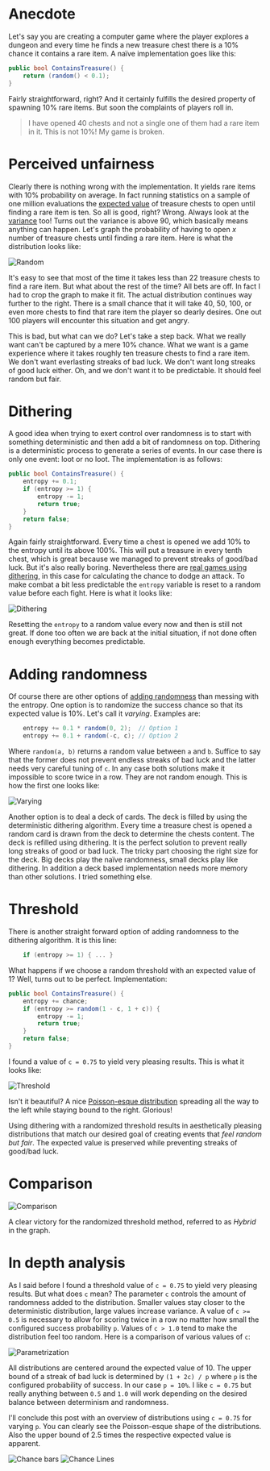 # Anecdote

Let's say you are creating a computer game where the player explores a dungeon and every time he finds a new treasure chest there is a 10% chance it contains a rare item. A naïve implementation goes like this:

```csharp
public bool ContainsTreasure() {
    return (random() < 0.1);
}
```

Fairly straightforward, right? And it certainly fulfills the desired property of spawning 10% rare items. But soon the complaints of players roll in.
> I have opened 40 chests and not a single one of them had a rare item in it. This is not 10%! My game is broken.

# Perceived unfairness

Clearly there is nothing wrong with the implementation. It yields rare items with 10% probability on average. In fact running statistics on a sample of one million evaluations the [expected value](https://en.wikipedia.org/wiki/Expected_value) of treasure chests to open until finding a rare item is ten. So all is good, right? Wrong. Always look at the [variance](https://en.wikipedia.org/wiki/Variance) too! Turns out the variance is above 90, which basically means anything can happen. Let's graph the probability of having to open *x* number of treasure chests until finding a rare item. Here is what the distribution looks like:

![Random](apparent-probability/random.png)

It's easy to see that most of the time it takes less than 22 treasure chests to find a rare item. But what about the rest of the time? All bets are off. In fact I had to crop the graph to make it fit. The actual distribution continues way further to the right. There is a small chance that it will take 40, 50, 100, or even more chests to find that rare item the player so dearly desires. One out 100 players will encounter this situation and get angry.

This is bad, but what can we do? Let's take a step back. What we really want can't be captured by a mere 10% chance. What we want is a game experience where it takes roughly ten treasure chests to find a rare item. We don't want everlasting streaks of bad luck. We don't want long streaks of good luck either. Oh, and we don't want it to be predictable. It should feel random but fair.

# Dithering

A good idea when trying to exert control over randomness is to start with something deterministic and then add a bit of randomness on top. Dithering is a deterministic process to generate a series of events. In our case there is only one event: loot or no loot. The implementation is as follows:

```csharp
public bool ContainsTreasure() {
    entropy += 0.1;
    if (entropy >= 1) {
        entropy -= 1;
        return true;
    }
    return false;
}
```

Again fairly straightforward. Every time a chest is opened we add 10% to the entropy until its above 100%. This will put a treasure in every tenth chest, which is great because we managed to prevent streaks of good/bad luck. But it's also really boring. Nevertheless there are [real games using dithering](http://pathofexile.gamepedia.com/Evasion#Mechanics), in this case for calculating the chance to dodge an attack. To make combat a bit less predictable the `entropy` variable is reset to a random value before each fight. Here is what it looks like:

![Dithering](apparent-probability/dithering.png)

Resetting the `entropy` to a random value every now and then is still not great. If done too often we are back at the initial situation, if not done often enough everything becomes predictable.

# Adding randomness

Of course there are other options of [adding randomness](http://gamedev.stackexchange.com/a/95696/6655) than messing with the entropy. One option is to randomize the success chance so that its expected value is 10%. Let's call it *varying*. Examples are:

```csharp
    entropy += 0.1 * random(0, 2);  // Option 1
    entropy += 0.1 + random(-c, c); // Option 2
```

Where `random(a, b)` returns a random value between `a` and `b`. Suffice to say that the former does not prevent endless streaks of bad luck and the latter needs very careful tuning of `c`. In any case both solutions make it impossible to score twice in a row. They are not random enough. This is how the first one looks like:

![Varying](apparent-probability/varying.png)

Another option is to deal a deck of cards. The deck is filled by using the deterministic dithering algorithm. Every time a treasure chest is opened a random card is drawn from the deck to determine the chests content. The deck is refilled using dithering. It is the perfect solution to prevent really long streaks of good or bad luck. The tricky part choosing the right size for the deck. Big decks play the naïve randomness, small decks play like dithering. In addition a deck based implementation needs more memory than other solutions. I tried something else.

# Threshold

There is another straight forward option of adding randomness to the dithering algorithm. It is this line:

```csharp
    if (entropy >= 1) { ... }
```

What happens if we choose a random threshold with an expected value of 1? Well, turns out to be perfect. Implementation:

```csharp
public bool ContainsTreasure() {
    entropy += chance;
    if (entropy >= random(1 - c, 1 + c)) {
        entropy -= 1;
        return true;
    }
    return false;
}
```

I found a value of `c = 0.75` to yield very pleasing results. This is what it looks like:

![Threshold](apparent-probability/threshold.png)

Isn't it beautiful? A nice [Poisson-esque distribution](https://en.wikipedia.org/wiki/Poisson_distribution) spreading all the way to the left while staying bound to the right. Glorious!

Using dithering with a randomized threshold results in aesthetically pleasing distributions that match our desired goal of creating events that *feel random but fair*. The expected value is preserved while preventing streaks of good/bad luck.

# Comparison

![Comparison](apparent-probability/comparison.png)

A clear victory for the randomized threshold method, referred to as *Hybrid* in the graph.

# In depth analysis

As I said before I found a threshold value of `c = 0.75` to yield very pleasing results. But what does `c` mean? The parameter `c` controls the amount of randomness added to the distribution. Smaller values stay closer to the deterministic distribution, large values increase variance. A value of `c >= 0.5` is necessary to allow for scoring twice in a row no matter how small the configured success probability `p`. Values of `c > 1.0` tend to make the distribution feel too random. Here is a comparison of various values of `c`:

![Parametrization](apparent-probability/parametrization.png)

All distributions are centered around the expected value of 10. The upper bound of a streak of bad luck is determined by `(1 + 2c) / p` where `p` is the configured probability of success. In our case `p = 10%`. I like `c = 0.75` but really anything between `0.5` and `1.0` will work depending on the desired balance between determinism and randomness.

I'll conclude this post with an overview of distributions using `c = 0.75` for varying `p`. You can clearly see the Poisson-esque shape of the distributions. Also the upper bound of 2.5 times the respective expected value is apparent.

![Chance bars](apparent-probability/chance-bars.png)
![Chance Lines](apparent-probability/chance-lines.png)
